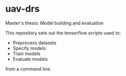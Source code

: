 # uav-drs
Master's thesis:  Model building and evaluation

This repository sets out the tensorflow scripts used to:
* Preprocess datasets 
* Specify models
* Train models
* Evaluate models

from a command line. 
